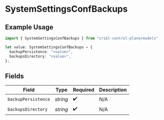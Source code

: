 # SystemSettingsConfBackups

## Example Usage

```typescript
import { SystemSettingsConfBackups } from "cribl-control-plane/models";

let value: SystemSettingsConfBackups = {
  backupPersistence: "<value>",
  backupsDirectory: "<value>",
};
```

## Fields

| Field               | Type                | Required            | Description         |
| ------------------- | ------------------- | ------------------- | ------------------- |
| `backupPersistence` | *string*            | :heavy_check_mark:  | N/A                 |
| `backupsDirectory`  | *string*            | :heavy_check_mark:  | N/A                 |